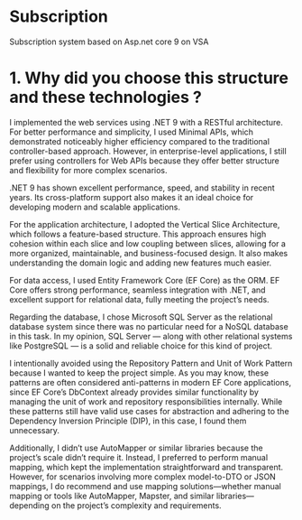 # Subscription
Subscription system based on Asp.net core 9 on VSA

# 1. Why did you choose this structure and these technologies ?

I implemented the web services using .NET 9 with a RESTful architecture. For better performance and simplicity, I used Minimal APIs, which demonstrated noticeably higher efficiency compared to the traditional controller-based approach. However, in enterprise-level applications, I still prefer using controllers for Web APIs because they offer better structure and flexibility for more complex scenarios.

.NET 9 has shown excellent performance, speed, and stability in recent years. Its cross-platform support also makes it an ideal choice for developing modern and scalable applications.

For the application architecture, I adopted the Vertical Slice Architecture, which follows a feature-based structure. This approach ensures high cohesion within each slice and low coupling between slices, allowing for a more organized, maintainable, and business-focused design. It also makes understanding the domain logic and adding new features much easier.

For data access, I used Entity Framework Core (EF Core) as the ORM. EF Core offers strong performance, seamless integration with .NET, and excellent support for relational data, fully meeting the project’s needs.

Regarding the database, I chose Microsoft SQL Server as the relational database system since there was no particular need for a NoSQL database in this task. In my opinion, SQL Server — along with other relational systems like PostgreSQL — is a solid and reliable choice for this kind of project.

I intentionally avoided using the Repository Pattern and Unit of Work Pattern because I wanted to keep the project simple. As you may know, these patterns are often considered anti-patterns in modern EF Core applications, since EF Core’s DbContext already provides similar functionality by managing the unit of work and repository responsibilities internally. While these patterns still have valid use cases for abstraction and adhering to the Dependency Inversion Principle (DIP), in this case, I found them unnecessary.

Additionally, I didn’t use AutoMapper or similar libraries because the project’s scale didn’t require it. Instead, I preferred to perform manual mapping, which kept the implementation straightforward and transparent. However, for scenarios involving more complex model-to-DTO or JSON mappings, I do recommend and use mapping solutions—whether manual mapping or tools like AutoMapper, Mapster, and similar libraries—depending on the project’s complexity and requirements.
